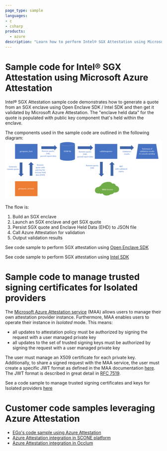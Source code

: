 ```yaml
---
page_type: sample
languages:
- c
- csharp
products:
  - azure
description: "Learn how to perform Intel® SGX Attestation using Microsoft Azure Attestation"
---
```


# Sample code for Intel® SGX Attestation using Microsoft Azure Attestation

Intel® SGX Attestation sample code demonstrates how to generate a quote from an SGX enclave using Open Enclave SDK / Intel SDK and then get it validated by Microsoft Azure Attestation. The "enclave held data" for the quote is populated with public key component that's held within the enclave.

The components used in the sample code are outlined in the following diagram:
![SGX Attestation Overview Diagram](./media/maa.sample.diagram.png)

The flow is:
1. Build an SGX enclave
2. Launch an SGX enclave and get SGX quote
3. Persist SGX quote and Enclave Held Data (EHD) to JSON file
4. Call Azure Attestation for validation
5. Output validation results

See code sample to perform SGX attestation using [Open Enclave SDK](./sgx.attest.sample.oe.sdk)

See code sample to perform SGX attestation using [Intel SDK](./sgx.attest.sample.intel.sdk)

# Sample code to manage trusted signing certificates for Isolated providers

The [Microsoft Azure Attestation service](https://docs.microsoft.com/en-us/azure/attestation/overview) (MAA) allows users to manage their own attestation provider instance.  Furthermore, MAA enables users to operate their instance in *Isolated* mode.  This means:
* all updates to attestation policy must be authorized by signing the request with a user managed private key
* all updates to the set of trusted signing keys must be authorized by signing the request with a user managed private key

The user must manage an X509 certificate for each private key.  Additionally, to share a signed request with the MAA service, the user must create a specific JWT format as defined in the MAA documentation [here](https://docs.microsoft.com/en-us/azure/attestation/author-sign-policy#creating-the-policy-file-in-json-web-signature-format).  The JWT format is described in great detail in [RFC 7519](https://datatracker.ietf.org/doc/html/rfc7519).

See a code sample to manage trusted signing certificates and keys for Isolated providers [here](./maa.signing.tool.sample)

# Customer code samples leveraging Azure Attestation

- [EGo's code sample using Azure Attestation](https://github.com/edgelesssys/ego/tree/master/samples/azure_attestation)
- [Azure Attestation integration in SCONE platform](https://github.com/scontain/scone-azure-integration)
- [Azure Attestation integration in Occlum](https://github.com/occlum/occlum/tree/master/demos/remote_attestation/azure_attestation)

